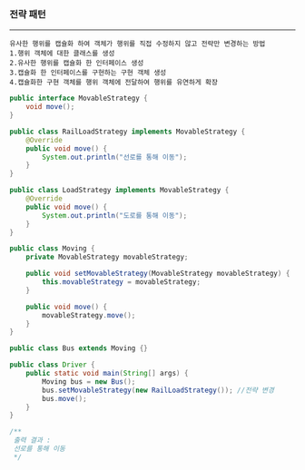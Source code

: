 ### 전략 패턴

---

    유사한 행위를 캡슐화 하여 객체가 행위를 직접 수정하지 않고 전략만 변경하는 방법 
    1.행위 객체에 대한 클래스를 생성
    2.유사한 행위를 캡슐화 한 인터페이스 생성
    3.캡슐화 한 인터페이스를 구현하는 구현 객체 생성
    4.캡슐화한 구현 객체를 행위 객체에 전달하여 행위를 유연하게 확장

```java
public interface MovableStrategy {
    void move();
}

public class RailLoadStrategy implements MovableStrategy {
    @Override
    public void move() {
        System.out.println("선로를 통해 이동");
    }
}

public class LoadStrategy implements MovableStrategy {
    @Override
    public void move() {
        System.out.println("도로를 통해 이동");
    }
}

public class Moving {
    private MovableStrategy movableStrategy;

    public void setMovableStrategy(MovableStrategy movableStrategy) {
        this.movableStrategy = movableStrategy;
    }

    public void move() {
        movableStrategy.move();
    }
}

public class Bus extends Moving {}

public class Driver {
    public static void main(String[] args) {
        Moving bus = new Bus();
        bus.setMovableStrategy(new RailLoadStrategy()); //전략 변경
        bus.move();
    }
}

/**
 출력 결과 :
 선로를 통해 이동 
 */
```